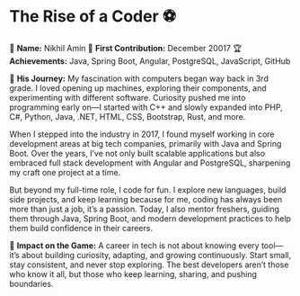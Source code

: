# The Rise of a Coder ⚽

👤 **Name:** Nikhil Amin
📅 **First Contribution:** December 20017
🏆 **Achievements:** Java, Spring Boot, Angular, PostgreSQL, JavaScript, GitHub

🌟 **His Journey:**
My fascination with computers began way back in 3rd grade. I loved opening up machines, exploring their components, and experimenting with different software. Curiosity pushed me into programming early on—I started with C++ and slowly expanded into PHP, C#, Python, Java, .NET, HTML, CSS, Bootstrap, Rust, and more.

When I stepped into the industry in 2017, I found myself working in core development areas at big tech companies, primarily with Java and Spring Boot. Over the years, I’ve not only built scalable applications but also embraced full stack development with Angular and PostgreSQL, sharpening my craft one project at a time.

But beyond my full-time role, I code for fun. I explore new languages, build side projects, and keep learning because for me, coding has always been more than just a job, it’s a passion. Today, I also mentor freshers, guiding them through Java, Spring Boot, and modern development practices to help them build confidence in their careers.

📌 **Impact on the Game:**
A career in tech is not about knowing every tool—it’s about building curiosity, adapting, and growing continuously. Start small, stay consistent, and never stop exploring. The best developers aren’t those who know it all, but those who keep learning, sharing, and pushing boundaries.